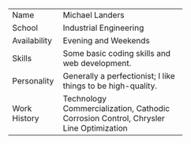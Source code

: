 <html>
<body>
 
<table style="width:70%">
  <tr>
    <td>Name</td>
    <td>Michael Landers</td>
  </tr>
  <tr>
    <td>School</td>
    <td>Industrial Engineering</td>		
  </tr>
  <tr>
    <td>Availability</td>
    <td>Evening and Weekends</td>		
  </tr>
  <tr>
    <td>Skills</td>
    <td>Some basic coding skills and web development.</td>		
  </tr>
  <tr>
    <td>Personality</td>
    <td>Generally a perfectionist; I like things to be high-quality.</td>		
  </tr>
  <tr>
    <td>Work History</td>
    <td>Technology Commercialization, Cathodic Corrosion Control, Chrysler Line Optimization</td>		
  </tr>
</table>
 
</body>
</html>
